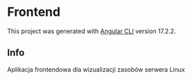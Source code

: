 # Frontend

This project was generated with [Angular CLI](https://github.com/angular/angular-cli) version 17.2.2.

## Info

Aplikacja frontendowa dla wizualizacji zasobów serwera Linux


